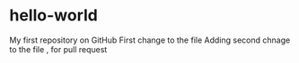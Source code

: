 # hello-world
My first repository on GitHub
First change to the file
Adding second chnage to the file , for pull request 
